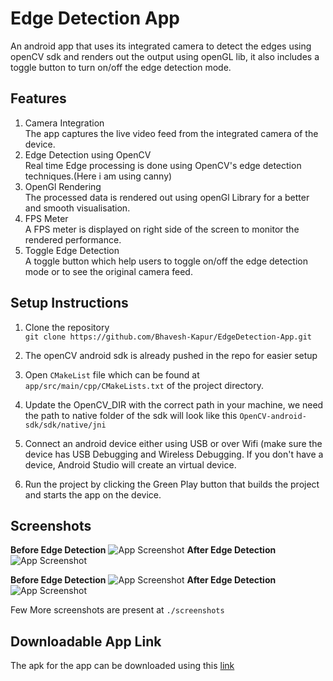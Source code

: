 # Edge Detection App

An android app that uses its integrated camera to detect the edges using openCV sdk and renders out the output using openGL lib, it also includes a toggle button to turn on/off the edge detection mode.

## Features

1. Camera Integration  
   The app captures the live video feed from the integrated camera of the device.
2. Edge Detection using OpenCV  
   Real time Edge processing is done using OpenCV's edge detection techniques.(Here i am using canny)
3. OpenGl Rendering  
   The processed data is rendered out using openGl Library for a better and smooth visualisation.
4. FPS Meter  
   A FPS meter is displayed on right side of the screen to monitor the rendered performance.
5. Toggle Edge Detection  
   A toggle button which help users to toggle on/off the edge detection mode or to see the original camera feed.

## Setup Instructions

1. Clone the repository  
   ``` git clone https://github.com/Bhavesh-Kapur/EdgeDetection-App.git ```

2. The openCV android sdk is already pushed in the repo for easier setup
3. Open ```CMakeList``` file which can be found at ```app/src/main/cpp/CMakeLists.txt``` of the project directory.
4. Update the OpenCV_DIR with the correct path in your machine, we need the path to native folder of the sdk will look like this ```OpenCV-android-sdk/sdk/native/jni```
5. Connect an android device either using USB or over Wifi (make sure the device has USB Debugging and Wireless Debugging. If you don't have a device, Android Studio will create an virtual device.
6. Run the project by clicking the Green Play button that builds the project and starts the app on the device.


## Screenshots 
**Before Edge Detection**
![App Screenshot](screenshots/ganpati_original.jpg)
**After Edge Detection**
![App Screenshot](screenshots/ganpati_edge.jpg)




**Before Edge Detection**
![App Screenshot](screenshots/bag_original.jpg)
**After Edge Detection**
![App Screenshot](screenshots/bag_edge.jpg)

Few More screenshots are present at ```./screenshots```



## Downloadable App Link
The apk for the app can be downloaded using this <a href="https://drive.google.com/file/d/16RxlqlsDK_AlvH4zC8YhsDDsv8RvvaD5/view?usp=sharing"> link </a>